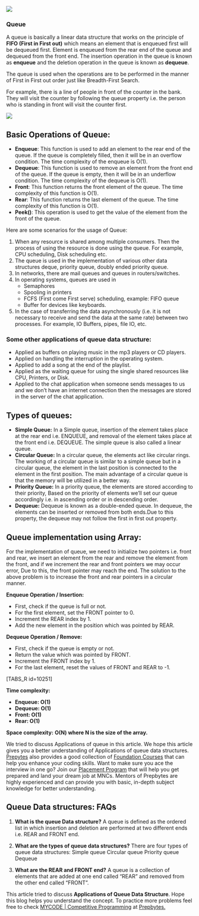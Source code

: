 ![](https://prepbytes-misc-images.s3.ap-south-1.amazonaws.com/assets/1656308485064-Article%20%281%29.jpg)

### Queue

A queue is basically a linear data structure that works on the principle of **FIFO (First in First out)** which means an element that is enqueued first will be dequeued first. Element is enqueued from the rear end of the queue and dequeued from the front end. The insertion operation in the queue is known as **enqueue** and the deletion operation in the queue is known as **dequeue**.

The queue is used when the operations are to be performed in the manner of First in First out order just like Breadth-First Search. 

For example, there is a line of people in front of the counter in the bank. They will visit the counter by following the queue property i.e. the person who is standing in front will visit the counter first.

![](https://prepbytes-misc-images.s3.ap-south-1.amazonaws.com/assets/1656063394897-Image-01%20%281%29.png)

## Basic Operations of Queue:	

- **Enqueue**: This function is used to add an element to the rear end of the queue. If the queue is completely filled, then it will be in an overflow condition. The time complexity of the enqueue is O(1).
- **Dequeue**: This function is used to remove an element from the front end of the queue. If the queue is empty, then it will be in an underflow condition. The time complexity of the dequeue is O(1).
- **Front**: This function returns the front element of the queue. The time complexity of this function is O(1).
- **Rear**: This function returns the last element of the queue. The time complexity of this function is O(1).
- **Peek()**: This operation is used to get the value of the element from the front of the queue.


Here are some scenarios for the usage of Queue:

1. When any resource is shared among multiple consumers. Then the process of using the resource is done using the queue. For example, CPU scheduling, Disk scheduling etc.
2. The queue is used in the implementation of various other data structures deque, priority queue, doubly ended priority queue.
3. In networks, there are mail queues and queues in routers/switches.
4. In operating systems, queues are used in 
   - Semaphores
   - Spooling in printers
   - FCFS (First come First serve) scheduling, example: FIFO queue
   - Buffer for devices like keyboards.
5. In the case of transferring the data asynchronously (i.e. it is not necessary to receive and send the data at the same rate) between two processes. For example, IO Buffers, pipes, file IO, etc.

### Some other applications of queue data structure:

- Applied as buffers on playing music in the mp3 players or CD players.
- Applied on handling the interruption in the operating system.
- Applied to add a song at the end of the playlist.
- Applied as the waiting queue for using the single shared resources like CPU, Printers, or Disk.
- Applied to the chat application when someone sends messages to us and we don’t have an internet connection then the messages are stored in the server of the chat application.

## Types of queues:

- **Simple Queue:** In a Simple queue, insertion of the element takes place at the rear end i.e. ENQUEUE, and removal of the element takes place at the front end i.e. DEQUEUE. The simple queue is also called a linear queue.
- **Circular Queue:** In a circular queue, the elements act like circular rings. The working of a circular queue is similar to a simple queue but in a circular queue, the element in the last position is connected to the element in the first position. The main advantage of a circular queue is that the memory will be utilized in a better way.
- **Priority Queue:** In a priority queue, the elements are stored according to their priority, Based on the priority of elements we’ll set our queue accordingly i.e. in ascending order or in descending order.
- **Dequeue:** Dequeue is known as a double-ended queue. In dequeue, the elements can be inserted or removed from both ends.Due to this property, the dequeue may not follow the first in first out property.

## Queue implementation using Array:
For the implementation of queue, we need to initialize two pointers i.e. front and rear, we insert an element from the rear and remove the element from the front, and if we increment the rear and front pointers we may occur error, Due to this, the front pointer may reach the end.
The solution to the above problem is to increase the front and rear pointers in a circular manner.

**Enqueue Operation / Insertion:**
- First, check if the queue is full or not.
- For the first element, set the FRONT pointer to 0.
- Increment the REAR index by 1.
- Add the new element in the position which was pointed by REAR.

**Dequeue Operation / Remove:**
- First, check if the queue is empty or not.
- Return the value which was pointed by FRONT.
- Increment the FRONT index by 1.
- For the last element, reset the values of FRONT and REAR to -1.

[TABS_R id=10251]

**Time complexity:**
- **Enqueue: O(1)**
- **Dequeue: O(1)**
- **Front: O(1)**
- **Rear: O(1)**

**Space complexity:**
**O(N) where N is the size of the array.**

We tried to discuss Applications of queue in this article. We hope this article gives you a better understanding of Applications of queue data structures. [Prepytes](https://www.prepbytes.com/ "Prepytes") also provides a good collection of [Foundation Courses](https://www.prepbytes.com/prepbytes-courses "Foundation Courses") that can help you enhance your coding skills. Want to make sure you ace the interview in one go? Join our [Placement Program](https://www.prepbytes.com/placement-preparation-program "Placement Program") that will help you get prepared and land your dream job at MNCs. Mentors of Prepbytes are highly experienced and can provide you with basic, in-depth subject knowledge for better understanding.

## Queue Data structures: FAQs

1. **What is the queue Data structure?**
A queue is defined as the ordered list in which insertion and deletion are performed at two different ends i.e. REAR and FRONT end.

2. **What are the types of queue data structures?**
There are four types of queue data structures:
Simple queue
Circular queue
Priority queue
Dequeue

3. **What are the REAR and FRONT end?**
A queue is a collection of elements that are added at one end called “REAR” and removed from the other end called “FRONT”.

This article tried to discuss **Applications of Queue Data Structure**. Hope this blog helps you understand the concept. To practice more problems feel free to check <a href="https://mycode.prepbytes.com/competitive-coding/practice">MYCODE | Competitive Programming</a> at  <a href="https://www.prepbytes.com/"> Prepbytes.</a>

